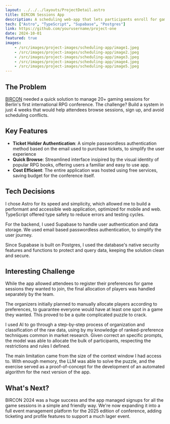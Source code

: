 ```yaml
---
layout: ../../../layouts/ProjectDetail.astro
title: BIRCON Sessions App
description: A scheduling web-app that lets participants enroll for games sessions at the Berlin International RPG Conference
tech: ["Astro", "TypeScript", "Supabase", "Postgres"]
link: https://github.com/yourusername/project-one
date: 2024-10-01
featured: true
images:
    - /src/images/project-images/scheduling-app/image1.jpeg
    - /src/images/project-images/scheduling-app/image2.jpeg
    - /src/images/project-images/scheduling-app/image3.jpeg
    - /src/images/project-images/scheduling-app/image4.jpeg
    - /src/images/project-images/scheduling-app/image5.jpeg
---
```


## The Problem

<a href="https://bircon.berlin" target="_blank">BIRCON</a> needed a quick solution to manage 20+ gaming sessions for Berlin's first international RPG conference. The challenge? Build a system in just 4 weeks that would help attendees browse sessions, sign up, and avoid scheduling conflicts.

## Key Features

- **Ticket Holder Authentication**: A simple passwordless authentication method based on the email used to purchase tickets, to simplify the user experience
- **Quick Browse**: Streamlined interface insipired by the visual identity of popular RPG books, offering users a familiar and easy to use app.
- **Cost Efficient**: The entire application was hosted using free services, saving budget for the conference itself.

## Tech Decisions

I chose Astro for its speed and simplicity, which allowed me to build a performant and accessible web application, optimized for mobile and web. TypeScript offered type safety to reduce errors and testing cycles.

For the backend, I used Supabase to handle user authentication and data storage. We used email based passwordless authentication, to simplify the user journey.

Since Supabase is built on Postgres, I used the database's native security features and functions to protect and query data, keeping the solution clean and secure.

## Interesting Challenge

While the app allowed attendees to register their preferences for game sessions they wanted to join, the final allocation of players was handled separately by the team.

The organizers initially planned to manually allocate players according to preferences, to guarantee everyone would have at least one spot in a game they wanted. This proved to be a quite complicated puzzle to crack.

I used AI to go through a step-by-step process of organization and classification of the raw data, using by my knowledge of ranked-preference techniques common in market research. Given correct an specific prompts, the model was able to allocate the bulk of participants, respecting the restrictions and rules I defined.

The main limitation came from the size of the context window I had access to. With enough memory, the LLM was able to solve the puzzle, and the exercise served as a proof-of-concept for the development of an automated algorithm for the next version of the app. 

## What's Next?

BIRCON 2024 was a huge success and the app managed signups for all the game sessions in a simple and friendly way. We're now expanding it into a full event management platform for the 2025 edition of conference, adding ticketing and profile features to support a much lager event.
